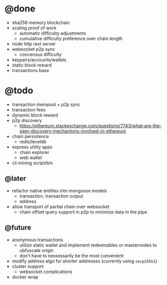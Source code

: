 # @done
- sha256 memory blockchain
- scaling proof of work
  - automatic difficulty adjustments
  - cumulative difficulty preference over chain length
- node http rest server
- websocket p2p sync
  - concensus difficulty
- keypairs/accounts/wallets
- static block reward
- transactions base

# @todo
- transaction mempool + p2p sync
- transaction fees
- dynamic block reward
- p2p discovery
  - https://ethereum.stackexchange.com/questions/7743/what-are-the-peer-discovery-mechanisms-involved-in-ethereum
- chain persistence
  - redis/leveldb
- express utility apps
  - chain explorer
  - web wallet
- cli mining script/bin

## @later
- refactor native entities into mongoose models
  - transaction, transaction output
  - address
- allow transport of partial chain over websocket
  - chain offset query support in p2p to minimize data in the pipe

## @future
- anonymous transactions
  - utilize static wallet and implement redeemables or masternodes to obfuscate origin
  - don't have to nessessarily be the most convenient
- modify address algo for shorter addresses (currently using `secp256k1`)
- cluster support
  - websocket complications
- docker wrap

